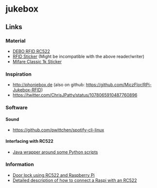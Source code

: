 # jukebox
## Links
### Material
* [DEBO RFID RC522](https://www.reichelt.de/entwicklerboards-rfid-modul-nxp-mfrc-522-debo-rfid-rc522-p192147.html)
* [RFID Sticker](https://www.amazon.de/Sticker-selbstklebend-kompatibel-Leseger%C3%A4ten-Aufkleber-Wei%C3%9F/dp/B06XH2R5ZP/ref=sr_1_5?ie=UTF8&qid=1546115349&sr=8-5&keywords=rfid+aufkleber) (Might be incompatible with the above reader/writer)
* [Mifare Classic 1k Sticker](https://www.amazon.de/nfcBros-Sticker-MIFARE-Classic%C2%AE-Chip-Gr%C3%BCn/dp/B00FMNMXNM/ref=sr_1_14?ie=UTF8&qid=1546435499&sr=8-14&keywords=mifare+1k)

### Inspiration
* http://phoniebox.de (also on github: https://github.com/MiczFlor/RPi-Jukebox-RFID)
* https://twitter.com/ChrisJPatty/status/1078065910487760896

### Software
#### Sound
* https://github.com/pwittchen/spotify-cli-linux

#### Interfacing with RC522
* [Java wrapper around some Python scripts](https://github.com/Sacredgamer/RFID-RC552-Interface/blob/master/PiApplication/src/Rfid/RfidListener.java)

### Information
* [Door lock using RC522 and Raspberry Pi](https://tutorials-raspberrypi.de/raspberry-pi-rfid-rc522-tueroeffner-nfc/)
* [Detailed description of how to connect a Raspi with an RC522](https://pimylifeup.com/raspberry-pi-rfid-rc522)
